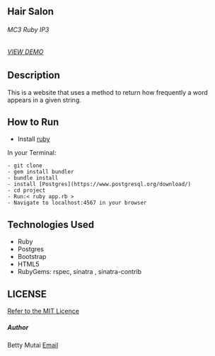 ## Hair Salon
###### MC3 Ruby IP3
###### [VIEW DEMO](https://bibliotheque-saucisson-36341.herokuapp.com//)

## Description
This is a website that uses a method to return how frequently a word appears in a given string.

## How to Run
- Install [ruby](https://www.ruby-lang.org/en/documentation/installation/)

In your Terminal:
```
- git clone
- gem install bundler
- bundle install
- install [Postgres](https://www.postgresql.org/download/)
- cd project
- Run:< ruby app.rb >
- Navigate to localhost:4567 in your browser

```
## Technologies Used
 - Ruby
 - Postgres
 - Bootstrap
 - HTML5
 - RubyGems: rspec, sinatra , sinatra-contrib

## LICENSE
[Refer to the MIT Licence](../LICENSE)

##### Author
Betty Mutai [Email](bettymutai00@gmail.com)
